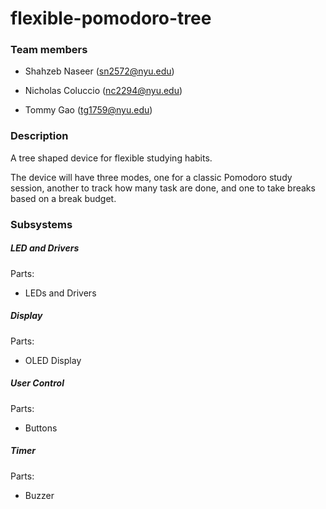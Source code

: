# flexible-pomodoro-tree

### Team members

* Shahzeb Naseer (sn2572@nyu.edu)

* Nicholas Coluccio (nc2294@nyu.edu)

* Tommy Gao (tg1759@nyu.edu)

### Description

A tree shaped device for flexible studying habits. 

The device will have three modes, one for a classic Pomodoro study session, another to track how many task are done, and one to take breaks based on a break budget.

### Subsystems

##### LED and Drivers
Parts:
- LEDs and Drivers

##### Display
Parts:
- OLED Display

##### User Control
Parts:
- Buttons

##### Timer
Parts:
- Buzzer
